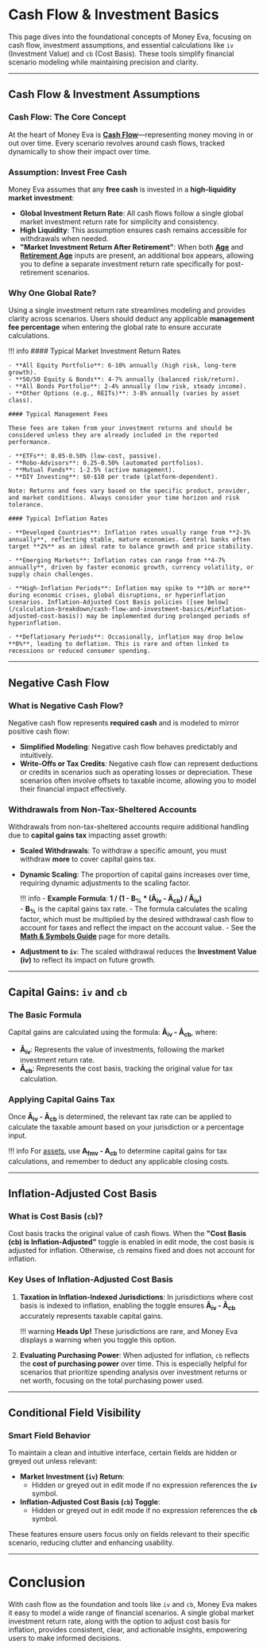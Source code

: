 # Cash Flow & Investment Basics

This page dives into the foundational concepts of Money Eva, focusing on cash flow, investment assumptions, and essential calculations like `iv` (Investment Value) and `cb` (Cost Basis). These tools simplify financial scenario modeling while maintaining precision and clarity.

---

## Cash Flow & Investment Assumptions

### Cash Flow: The Core Concept
At the heart of Money Eva is [**Cash Flow**](/calculation-breakdown/math-and-symbols-guide/#1-cash-flow)—representing money moving in or out over time. Every scenario revolves around cash flows, tracked dynamically to show their impact over time.

### Assumption: Invest Free Cash
Money Eva assumes that any **free cash** is invested in a **high-liquidity market investment**:

- **Global Investment Return Rate**: All cash flows follow a single global market investment return rate for simplicity and consistency.
- **High Liquidity**: This assumption ensures cash remains accessible for withdrawals when needed.
- **"Market Investment Return After Retirement"**: When both [**Age**](/calculation-breakdown/user-inputs/#1-age) and [**Retirement Age**](/calculation-breakdown/user-inputs/#2-retirement-age) inputs are present, an additional box appears, allowing you to define a separate investment return rate specifically for post-retirement scenarios.

### Why One Global Rate?
Using a single investment return rate streamlines modeling and provides clarity across scenarios. Users should deduct any applicable **management fee percentage** when entering the global rate to ensure accurate calculations.

!!! info
    #### Typical Market Investment Return Rates

    - **All Equity Portfolio**: 6-10% annually (high risk, long-term growth).  
    - **50/50 Equity & Bonds**: 4-7% annually (balanced risk/return).  
    - **All Bonds Portfolio**: 2-4% annually (low risk, steady income).  
    - **Other Options (e.g., REITs)**: 3-8% annually (varies by asset class).

    #### Typical Management Fees

    These fees are taken from your investment returns and should be considered unless they are already included in the reported performance.

    - **ETFs**: 0.05-0.50% (low-cost, passive).  
    - **Robo-Advisors**: 0.25-0.50% (automated portfolios).  
    - **Mutual Funds**: 1-2.5% (active management). 
    - **DIY Investing**: $0-$10 per trade (platform-dependent).  

    Note: Returns and fees vary based on the specific product, provider, and market conditions. Always consider your time horizon and risk tolerance.
 
    #### Typical Inflation Rates

    - **Developed Countries**: Inflation rates usually range from **2-3% annually**, reflecting stable, mature economies. Central banks often target **2%** as an ideal rate to balance growth and price stability.

    - **Emerging Markets**: Inflation rates can range from **4-7% annually**, driven by faster economic growth, currency volatility, or supply chain challenges.

    - **High-Inflation Periods**: Inflation may spike to **10% or more** during economic crises, global disruptions, or hyperinflation scenarios. Inflation-Adjusted Cost Basis policies ([see below](/calculation-breakdown/cash-flow-and-investment-basics/#inflation-adjusted-cost-basis)) may be implemented during prolonged periods of hyperinflation.

    - **Deflationary Periods**: Occasionally, inflation may drop below **0%**, leading to deflation. This is rare and often linked to recessions or reduced consumer spending.


---

## Negative Cash Flow

### What is Negative Cash Flow?
Negative cash flow represents **required cash** and is modeled to mirror positive cash flow:

- **Simplified Modeling**: Negative cash flow behaves predictably and intuitively.
- **Write-Offs or Tax Credits**: Negative cash flow can represent deductions or credits in scenarios such as operating losses or depreciation. These scenarios often involve offsets to taxable income, allowing you to model their financial impact effectively.


### Withdrawals from Non-Tax-Sheltered Accounts
Withdrawals from non-tax-sheltered accounts require additional handling due to **capital gains tax** impacting asset growth:

- **Scaled Withdrawals**: To withdraw a specific amount, you must withdraw **more** to cover capital gains tax.
- **Dynamic Scaling**: The proportion of capital gains increases over time, requiring dynamic adjustments to the scaling factor.

    !!! info
        - **Example Formula**: **1 / (1 - B<sub>%</sub> * (Ã<sub>iv</sub> - Ã<sub>cb</sub>) / Ã<sub>iv</sub>)**  
            - **B<sub>%</sub>** is the capital gains tax rate.
            - The formula calculates the scaling factor, which must be multiplied by the desired withdrawal cash flow to account for taxes and reflect the impact on the account value.
            - See the [**Math & Symbols Guide**](/calculation-breakdown/math-and-symbols-guide/) page for more details.

- **Adjustment to `iv`**: The scaled withdrawal reduces the **Investment Value (iv)** to reflect its impact on future growth.

---

## Capital Gains: `iv` and `cb`

### The Basic Formula
Capital gains are calculated using the formula: **Ã<sub>iv</sub> - Ã<sub>cb</sub>**, where:

- **Ã<sub>iv</sub>**: Represents the value of investments, following the market investment return rate.
- **Ã<sub>cb</sub>**: Represents the cost basis, tracking the original value for tax calculation.

### Applying Capital Gains Tax
Once **Ã<sub>iv</sub> - Ã<sub>cb</sub>** is determined, the relevant tax rate can be applied to calculate the taxable amount based on your jurisdiction or a percentage input.

!!! info
    For [assets](/calculation-breakdown/math-and-symbols-guide/#5-asset), use **A<sub>fmv</sub> - A<sub>cb</sub>** to determine capital gains for tax calculations, and remember to deduct any applicable closing costs.

---

## Inflation-Adjusted Cost Basis

### What is Cost Basis (`cb`)?
Cost basis tracks the original value of cash flows. When the **"Cost Basis (cb) is Inflation-Adjusted"** toggle is enabled in edit mode, the cost basis is adjusted for inflation. Otherwise, `cb` remains fixed and does not account for inflation. 

### Key Uses of Inflation-Adjusted Cost Basis

1. **Taxation in Inflation-Indexed Jurisdictions**:
   In jurisdictions where cost basis is indexed to inflation, enabling the toggle ensures **Ã<sub>iv</sub> - Ã<sub>cb</sub>** accurately represents taxable capital gains.

    !!! warning
        **Heads Up!** These jurisdictions are rare, and Money Eva displays a warning when you toggle this option.

2. **Evaluating Purchasing Power**:
   When adjusted for inflation, `cb` reflects the **cost of purchasing power** over time. This is especially helpful for scenarios that prioritize spending analysis over investment returns or net worth, focusing on the total purchasing power used.


---

## Conditional Field Visibility

### Smart Field Behavior
To maintain a clean and intuitive interface, certain fields are hidden or greyed out unless relevant:

- **Market Investment (`iv`) Return**:
    - Hidden or greyed out in edit mode if no expression references the **`iv`** symbol.
- **Inflation-Adjusted Cost Basis (`cb`) Toggle**:
    - Hidden or greyed out in edit mode if no expression references the **`cb`** symbol.

These features ensure users focus only on fields relevant to their specific scenario, reducing clutter and enhancing usability.

---

# Conclusion

With cash flow as the foundation and tools like `iv` and `cb`, Money Eva makes it easy to model a wide range of financial scenarios. A single global market investment return rate, along with the option to adjust cost basis for inflation, provides consistent, clear, and actionable insights, empowering users to make informed decisions.
